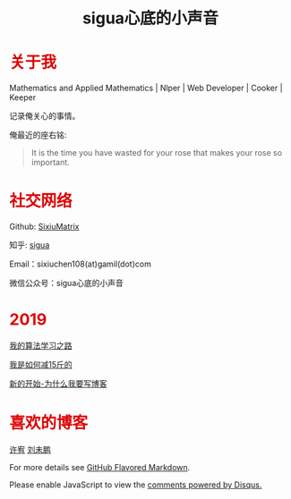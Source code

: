 # <center>sigua心底的小声音</center>
  

# <font color="#dd0000">关于我</font><br/> 

Mathematics and Applied Mathematics \| Nlper \| Web Developer \| Cooker \| Keeper

记录俺关心的事情。

俺最近的座右铭:

>It is the time you have wasted for your rose that makes your rose so important.

# <font color="#dd0000">社交网络</font><br/> 

Github: [SixiuMatrix](https://github.com/IrisCSX)

知乎: [sigua](https://www.zhihu.com/people/chen-si-xiu/activities)

Email：sixiuchen108(at)gamil(dot)com

微信公众号：sigua心底的小声音

# <font color="#dd0000">2019</font><br/> 
[我的算法学习之路](https://iriscsx.github.io/sixiumatrix.github.io/%E6%88%91%E7%9A%84%E7%AE%97%E6%B3%95%E5%AD%A6%E4%B9%A0%E4%B9%8B%E8%B7%AF.html)

[我是如何减15斤的](https://iriscsx.github.io/sixiumatrix.github.io/%E6%88%91%E6%98%AF%E5%A6%82%E4%BD%95%E5%87%8F%E8%84%8215%E6%96%A4%E7%9A%84.html)

[新的开始-为什么我要写博客](https://iriscsx.github.io/sixiumatrix.github.io/新的开始-为什么我要写博客.html)

# <font color="#dd0000">喜欢的博客</font><br/> 

[许宥](https://blog.youxu.info/)
[刘未鹏](http://mindhacks.cn/)



For more details see [GitHub Flavored Markdown](https://guides.github.com/features/mastering-markdown/).

<div id="disqus_thread"></div>
<script>

/**
*  RECOMMENDED CONFIGURATION VARIABLES: EDIT AND UNCOMMENT THE SECTION BELOW TO INSERT DYNAMIC VALUES FROM YOUR PLATFORM OR CMS.
*  LEARN WHY DEFINING THESE VARIABLES IS IMPORTANT: https://disqus.com/admin/universalcode/#configuration-variables*/
/*
var disqus_config = function () {
this.page.url = PAGE_URL;  // Replace PAGE_URL with your page's canonical URL variable
this.page.identifier = PAGE_IDENTIFIER; // Replace PAGE_IDENTIFIER with your page's unique identifier variable
};
*/
(function() { // DON'T EDIT BELOW THIS LINE
var d = document, s = d.createElement('script');
s.src = 'https://sixiu.disqus.com/embed.js';
s.setAttribute('data-timestamp', +new Date());
(d.head || d.body).appendChild(s);
})();
</script>
<noscript>Please enable JavaScript to view the <a href="https://disqus.com/?ref_noscript">comments powered by Disqus.</a></noscript>
